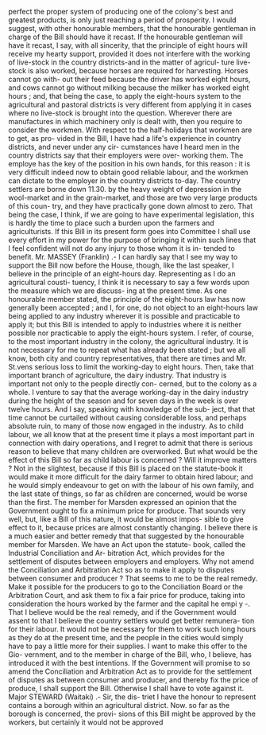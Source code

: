 perfect the proper system of producing one of the colony's best and greatest products, is only just reaching a period of prosperity. I would suggest, with other honourable members, that the honourable gentleman in charge of the Bill should have it recast. If the honourable gentleman will have it recast, I say, with all sincerity, that the principle of eight hours will receive my hearty support, provided it does not interfere with the working of live-stock in the country districts-and in the matter of agricul- ture live-stock is also worked, because horses are required for harvesting. Horses cannot go with- out their feed because the driver has worked eight hours, and cows cannot go without milking because the milker has worked eight hours ; and, that being the case, to apply the eight-hours system to the agricultural and pastoral districts is very different from applying it in cases where no live-stock is brought into the question. Wherever there are manufactures in which machinery only is dealt with, then you require to consider the workmen. With respect to the half-holidays that workmen are to get, as pro- vided in the Bill, I have had a life's experience in country districts, and never under any cir- cumstances have I heard men in the country districts say that their employers were over- working them. The employe has the key of the position in his own hands, for this reason : it is very difficult indeed now to obtain good reliable labour, and the workmen can dictate to the employer in the country districts to-day. The country settlers are borne down 11.30. by the heavy weight of depression in the wool-market and in the grain-market, and those are two very large products of this coun- try, and they have practically gone down almost to zero. That being the case, I think, if we are going to have experimental legislation, this is hardly the time to place such a burden upon the farmers and agriculturists. If this Bill in its present form goes into Committee I shall use every effort in my power for the purpose of bringing it within such lines that I feel confident will not do any injury to those whom it is in- tended to benefit. Mr. MASSEY (Franklin) .- I can hardly say that I see my way to support the Bill now before the House, though, like the last speaker, I believe in the principle of an eight-hours day. Representing as I do an agricultural cousti- tuency, I think it is necessary to say a few words upon the measure which we are discuss- ing at the present time. As one honourable member stated, the principle of the eight-hours law has now generally been accepted ; and I, for one, do not object to an eight-hours law being applied to any industry wherever it is possible and practicable to apply it; but this Bill is intended to apply to industries where it is neither possible nor practicable to apply the eight-hours system. I refer, of course, to the most important industry in the colony, the agricultural industry. It is not necessary for me to repeat what has already been stated ; but we all know, both city and country representatives, that there are times and Mr. St.vens serious loss to limit the working-day to eight hours. Then, take that important branch of agriculture, the dairy industry. That industry is important not only to the people directly con- cerned, but to the colony as a whole. I venture to say that the average working-day in the dairy industry during the height of the season and for seven days in the week is over twelve hours. And I say, speaking with knowledge of the sub- ject, that that time cannot be curtailed without causing considerable loss, and perhaps absolute ruin, to many of those now engaged in the industry. As to child labour, we all know that at the present time it plays a most important part in connection with dairy operations, and I regret to admit that there is serious reason to believe that many children are overworked. But what would be the effect of this Bill so far as child labour is concerned ? Will it improve matters ? Not in the slightest, because if this Bill is placed on the statute-book it would make it more difficult for the dairy farmer to obtain hired labour; and he would simply endeavour to get on with the labour of his own family, and the last state of things, so far as children are concerned, would be worse than the first. The member for Marsden expressed an opinion that the Government ought to fix a minimum price for produce. That sounds very well, but, like a Bill of this nature, it would be almost impos- sible to give effect to it, because prices are almost constantly changing. I believe there is a much easier and better remedy that that suggested by the honourable member for Marsden. We have an Act upon the statute- book, called the Industrial Conciliation and Ar- bitration Act, which provides for the settlement of disputes between employers and employers. Why not amend the Conciliation and Arbitration Act so as to make it apply to disputes between consumer and producer ? That seems to me to be the real remedy. Make it possible for the producers to go to the Conciliation Board or the Arbitration Court, and ask them to fix a fair price for produce, taking into consideration the hours worked by the farmer and the capital he empi y -. That I believe would be the real remedy, and if the Government would assent to that I believe the country settlers would get better remunera- tion for their labour. It would not be necessary for them to work such long hours as they do at the present time, and the people in the cities would simply have to pay a little more for their supplies. I want to make this offer to the Gio- vernment, and to the member in charge of the Bill, who, I believe, has introduced it with the best intentions. If the Government will promise to so amend the Conciliation and Arbitration Act as to provide for the settlement of disputes as between consumer and producer, and thereby fix the price of produce, I shall support the Bill. Otherwise I shall have to vote against it. Major STEWARD (Waitaki) .- Sir, the dis- triet I have the honour to represent contains a borough within an agricultural district. Now. so far as the borough is concerned, the provi- sions of this Bill might be approved by the workers, but certainly it would not be approved 
